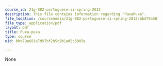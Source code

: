 ```yaml
---
course_id: 21g-802-portuguese-ii-spring-2012
description: This file contains information regarding "PuxaPuxa".
file_location: /coursemedia/21g-802-portuguese-ii-spring-2012/bbd79a681d7d97bf2b5c9b1ad2c5985e_MIT21G_802S12_Puxa_Puxa.pdf
file_type: application/pdf
layout: pdf
title: Puxa-puxa
type: course
uid: bbd79a681d7d97bf2b5c9b1ad2c5985e

---
```

None